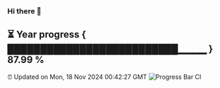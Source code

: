 ### Hi there 👋
⏳ Year progress { ██████████████████████████▁▁▁▁ } 87.99 %
---
⏰ Updated on Mon, 18 Nov 2024 00:42:27 GMT
![Progress Bar CI](https://github.com/Moyi321/Moyi321/workflows/Progress%20Bar%20CI/badge.svg)
